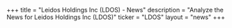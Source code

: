 +++
title = "Leidos Holdings Inc (LDOS) - News"
description = "Analyze the News for Leidos Holdings Inc (LDOS)"
ticker = "LDOS"
layout = "news"
+++

